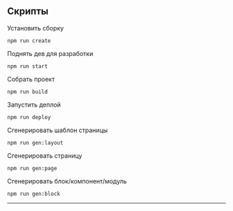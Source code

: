 
## Скрипты

Установить сборку
```
npm run create
```

Поднять дев для разработки
```
npm run start
```

Собрать проект
```
npm run build
```

Запустить деплой
```
npm run deploy
```

Сгенерировать шаблон страницы
```
npm run gen:layout
```

Сгенерировать страницу
```
npm run gen:page
```

Сгенерировать блок/компонент/модуль
```
npm run gen:block
```

---